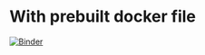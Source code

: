 # With prebuilt docker file 


[![Binder](https://mybinder.org/badge_logo.svg)](https://mybinder.org/v2/gh/karthik/binder-test-fastest/master?urlpath=rstudio)
